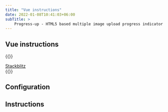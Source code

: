 ```yaml
---
title: "Vue instructions"
date: 2022-01-08T10:41:03+06:00
subTitle: >
    Progress-up - HTML5 based multiple image upload progress indicator vue plugin manual
---
```


## Vue instructions


{{<rawhtml>}}
<div class="flex justify-center">
<a href="https://vue-gctrks.stackblitz.io" class="bg-blue-200 rounded shadow-md text-black px-4 py-3 no-underline">Stackblitz </a>
</div>
{{</rawhtml>}}

## Configuration

## Instructions
